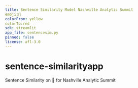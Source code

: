 ```yaml
---
title: Sentence Similarity Model Nashville Analytic Summit
emoji:🤗
colorFrom: yellow
colorTo:red
sdk: streamlit
app_file: sentencesim.py
pinned: false
license: afl-3.0
---
```


# sentence-similarityapp
Sentence Similarity on 🤗 for Nashville Analytic Summit
